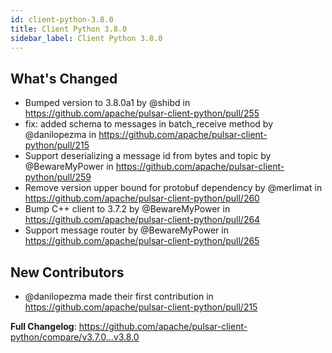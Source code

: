 ```yaml
---
id: client-python-3.8.0
title: Client Python 3.8.0
sidebar_label: Client Python 3.8.0
---
```


## What's Changed
* Bumped version to 3.8.0a1 by @shibd in https://github.com/apache/pulsar-client-python/pull/255
* fix: added schema to messages in batch_receive method by @danilopezma in https://github.com/apache/pulsar-client-python/pull/215
* Support deserializing a message id from bytes and topic by @BewareMyPower in https://github.com/apache/pulsar-client-python/pull/259
* Remove version upper bound for protobuf dependency by @merlimat in https://github.com/apache/pulsar-client-python/pull/260
* Bump C++ client to 3.7.2 by @BewareMyPower in https://github.com/apache/pulsar-client-python/pull/264
* Support message router by @BewareMyPower in https://github.com/apache/pulsar-client-python/pull/265

## New Contributors
* @danilopezma made their first contribution in https://github.com/apache/pulsar-client-python/pull/215

**Full Changelog**: https://github.com/apache/pulsar-client-python/compare/v3.7.0...v3.8.0

